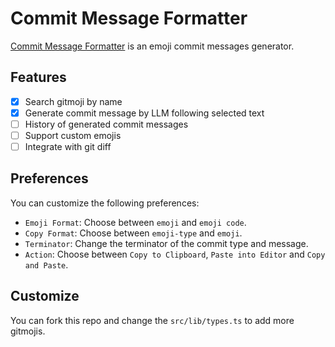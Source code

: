 # Commit Message Formatter

[Commit Message Formatter](https://github.com/zrr1999/gitmoji-commit) is an emoji commit messages generator.

## Features

- [x] Search gitmoji by name
- [x] Generate commit message by LLM following selected text
- [ ] History of generated commit messages
- [ ] Support custom emojis
- [ ] Integrate with git diff

## Preferences

You can customize the following preferences:

- `Emoji Format`: Choose between `emoji` and `emoji code`.
- `Copy Format`: Choose between `emoji-type` and `emoji`.
- `Terminator`: Change the terminator of the commit type and message.
- `Action`: Choose between `Copy to Clipboard`, `Paste into Editor` and `Copy and Paste`.

## Customize

You can fork this repo and change the `src/lib/types.ts` to add more gitmojis.
